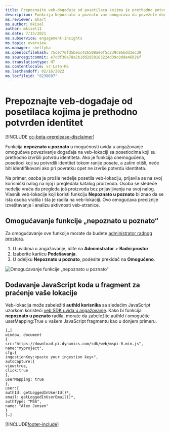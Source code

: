 ```yaml
---
title: Prepoznajte veb-događaje od posetilaca kojima je prethodno potvrđen identitet iz nepoznatih u poznate
description: Funkcija Nepoznato u poznato vam omogućava da povežete događaje na veb-lokaciji sa posetiocima koji su prethodno izvršili potvrdu identiteta.
ms.reviewer: mhart
ms.author: mkisel
author: mkisel11
ms.date: 7/15/2021
ms.subservice: engagement-insights
ms.topic: overview
ms.manager: shellyha
ms.openlocfilehash: 75ce776fd5be1c426508ae6f5c239c86bdd3ec39
ms.sourcegitcommit: e7cdf36a78a2b1dd2850183224d39c8dde46b26f
ms.translationtype: HT
ms.contentlocale: sr-Latn-RS
ms.lasthandoff: 02/16/2022
ms.locfileid: "8230697"
---
```

# <a name="recognize-web-events-from-previously-authenticated-visitors"></a>Prepoznajte veb-događaje od posetilaca kojima je prethodno potvrđen identitet

[!INCLUDE [cc-beta-prerelease-disclaimer](includes/cc-beta-prerelease-disclaimer.md)]

Funkcija **nepoznato u poznato** u mogućnosti uvida u angažovanje omogućava povezivanje događaja na veb-lokaciji sa posetiocima koji su prethodno izvršili potvrdu identiteta. Ako je funkcija onemogućena, posetioci koji su potvrdili identitet tokom ranije posete, a zatim otišli, neće biti identifikovani ako pri povratku opet ne izvrše potvrdu identiteta. 

Na primer, osoba je prošle nedelje posetila veb-lokaciju, prijavila se na svoj korisnički nalog na njoj i pregledala katalog proizvoda. Osoba se sledeće nedelje vraća da pregleda još proizvoda bez prijavljivanja na svoj nalog. Vlasnik veb-lokacije koji koristi funkciju **Nepoznato u poznato** bi znao da se ista osoba vratila i šta je radila na veb-lokaciji. Ovo omogućava preciznije izveštavanje i analizu aktivnosti veb-stranice.

## <a name="enable-unknown-to-known"></a>Omogućavanje funkcije „nepoznato u poznato“

Za omogućavanje ove funkcije morate da budete [administrator radnog prostora](user-roles.md). 

1. U uvidima u angažovanje, idite na **Administrator** > **Radni prostor**. 
2. Izaberite karticu **Podešavanja**.
3. U odeljku **Nepoznato u poznato**, podesite prekidač na **Omogućeno**.

![Omogućavanje funkcije „nepoznato u poznato“](media/U2Ktoggle.png "Omogućavanje funkcije „nepoznato u poznato“")

## <a name="adding-javascript-code-to-your-sites-tracking-snippet"></a>Dodavanje JavaScript koda u fragment za praćenje vaše lokacije

Veb-lokacija može zabeležiti **authId korisnika** sa sledećim JavaScript uzorkom koristeći [veb SDK uvida u angažovanje](advanced-SDK-implementation.md). Kako bi funkcija **nepoznato u poznato** radila, morate da zabeležite authId *i* omogućite userMapping:True u vašem JavaScript fragmentu kao u donjem primeru.

```
[…]
window, document
{
src:"https://download.pi.dynamics.com/sdk/web/mspi-0.min.js",
name:"myproject",
cfg:{
ingestionKey:<paste your ingestion key>",
autoCapture:{
view:true,
click:true
},
userMapping: true
},
user:{
authId: getLoggedInUserId()*,
email: getLoggedInUserEmail()*,
authType: "MSA",
name: "Alex Jensen"
}
[…]
```

[!INCLUDE[footer-include](../includes/footer-banner.md)]
